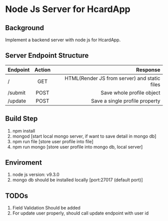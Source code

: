   # Node Js Server for HcardApp

## Background
Implement a backend server with node js for HcardApp.

## Server Endpoint Structure
| Endpoint      | Action        | Response  |
| ------------- |:-------------:| -----:|
| /             | GET           | HTML(Render JS from server) and static files    |
| /submit       | POST          | Save whole profile object        |
| /update       | POST          | Save a single profile property   |


## Build Step
1. npm install
2. mongod [start local mongo server, if want to save detail in mongo db]
3. npm run file [store user profile into file]
4. npm run mongo [store user profile into mongo db, local server]

## Enviroment
1. node js version: v9.3.0
2. mongo db should be installed locally [port:27017 (default port)]

## TODOs
1. Field Validation Should be added
2. For update user properly, should call update endpoint with user id
